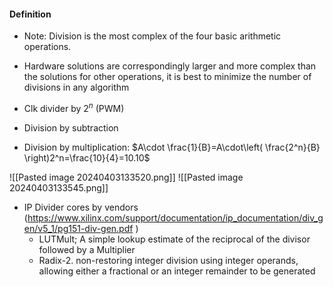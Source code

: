 #### Definition
* Note: Division is the most complex of the four basic arithmetic operations.
* Hardware solutions are correspondingly larger and more complex than the solutions for other operations, it is best to minimize the number of divisions in any algorithm

* Clk divider by $2^n$ (PWM)
* Division by subtraction
* Division by multiplication: $A\cdot \frac{1}{B}=A\cdot\left( \frac{2^n}{B} \right)2^n=\frac{10}{4}=10.10$

![[Pasted image 20240403133520.png]]
![[Pasted image 20240403133545.png]]
* IP Divider cores by vendors (https://www.xilinx.com/support/documentation/ip_documentation/div_gen/v5_1/pg151-div-gen.pdf )
	* LUTMult; A simple lookup estimate of the reciprocal of the divisor followed by a Multiplier
	* Radix-2. non-restoring integer division using integer operands, allowing either a fractional or an integer remainder to be generated

